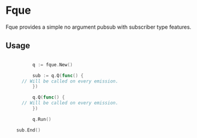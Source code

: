 # Fque
  Fque provides a simple no argument pubsub with subscriber type features.


## Usage

  ```go

			q := fque.New()

			sub := q.Q(func() {
        // Will be called on every emission.
			})

			q.Q(func() {
        // Will be called on every emission.
			})

			q.Run()

      sub.End()

  ```
